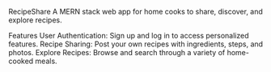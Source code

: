 RecipeShare
A MERN stack web app for home cooks to share, discover, and explore recipes.

Features
User Authentication: Sign up and log in to access personalized features.
Recipe Sharing: Post your own recipes with ingredients, steps, and photos.
Explore Recipes: Browse and search through a variety of home-cooked meals.
